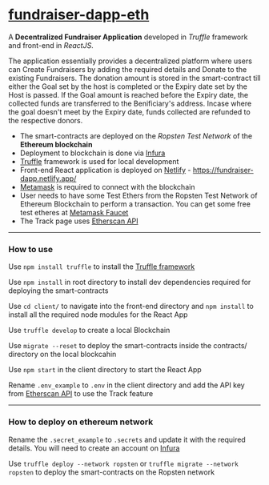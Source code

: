 # [fundraiser-dapp-eth](https://fundraiser-dapp.netlify.app/)

A **Decentralized Fundraiser Application** developed in *Truffle* framework and front-end in *ReactJS*.

The application essentially provides a decentralized platform where users can Create Fundraisers by adding the required details and Donate to the existing Fundraisers. The donation amount is stored in the smart-contract till either the Goal set by the host is completed or the Expiry date set by the Host is passed. If the Goal amount is reached before the Expiry date, the collected funds are transferred to the Benificiary's address. Incase where the goal doesn't meet by the Expiry date, funds collected are refunded to the respective donors.

- The smart-contracts are deployed on the *Ropsten Test Network* of the **Ethereum blockchain**
- Deployment to blockchain is done via [Infura](https://infura.io/)
- [Truffle](https://www.trufflesuite.com/docs/truffle/overview) framework is used for local development
- Front-end React application is deployed on [Netlify](https://www.netlify.com/) - https://fundraiser-dapp.netlify.app/
- [Metamask](https://chrome.google.com/webstore/detail/metamask/nkbihfbeogaeaoehlefnkodbefgpgknn?hl=en) is required to connect with the blockchain
- User needs to have some Test Ethers from the Ropsten Test Network of Ethereum Blockchain to perform a transaction. You can get some free test etheres at [Metamask Faucet](https://faucet.metamask.io/)
- The Track page uses [Etherscan API](https://etherscan.io/apis)

---

### How to use

Use `npm install truffle` to install the [Truffle framework](https://www.trufflesuite.com/docs/truffle/overview)

Use `npm install` in root directory to install dev dependencies required for deploying the smart-contracts

Use `cd client/` to navigate into the front-end directory and `npm install` to install all the required node modules for the React App

Use `truffle develop` to create a local Blockchain

Use `migrate --reset` to deploy the smart-contracts inside the contracts/ directory on the local blockcahin

Use `npm start` in the client directory to start the React App

Rename `.env_example` to `.env` in the client directory and add the API key from [Etherscan API](https://etherscan.io/apis) to use the Track feature

---

### How to deploy on ethereum network

Rename the `.secret_example` to `.secrets` and update it with the required details. You will need to create an account on [Infura](https://infura.io/)

Use `truffle deploy --network ropsten` or `truffle migrate --network ropsten` to deploy the smart-contracts on the Ropsten network

